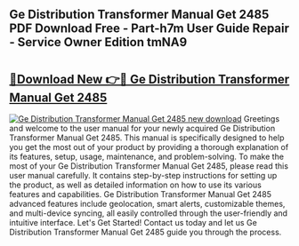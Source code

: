 ## Ge Distribution Transformer Manual Get 2485 PDF Download Free - Part-h7m User Guide Repair - Service Owner Edition tmNA9

# <h2><a href="http://bc36839.oget.top/?id=Ge+Distribution+Transformer+Manual+Get+2485">🔗Download New 👉🔴 Ge Distribution Transformer Manual Get 2485</a></h2>

[![Ge Distribution Transformer Manual Get 2485 new download](https://i.imgur.com/5g1atiW.png)](http://bc36839.oget.top/?id=Ge+Distribution+Transformer+Manual+Get+2485)
Greetings and welcome to the user manual for your newly acquired Ge Distribution Transformer Manual Get 2485. This manual is specifically designed to help you get the most out of your product by providing a thorough explanation of its features, setup, usage, maintenance, and problem-solving. To make the most of your Ge Distribution Transformer Manual Get 2485, please read this user manual carefully. It contains step-by-step instructions for setting up the product, as well as detailed information on how to use its various features and capabilities. Ge Distribution Transformer Manual Get 2485 advanced features include geolocation, smart alerts, customizable themes, and multi-device syncing, all easily controlled through the user-friendly and intuitive interface. Let's Get Started! Contact us today and let us Ge Distribution Transformer Manual Get 2485 guide you through the process.
